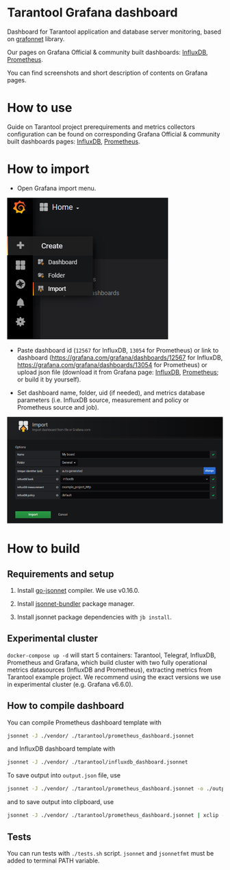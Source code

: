 # Tarantool Grafana dashboard

Dashboard for Tarantool application and database server monitoring, based on [grafonnet](https://github.com/grafana/grafonnet-lib) library.

Our pages on Grafana Official & community built dashboards: [InfluxDB](https://grafana.com/grafana/dashboards/12567), [Prometheus](https://grafana.com/grafana/dashboards/13054).

You can find screenshots and short description of contents on Grafana pages.

# How to use

Guide on Tarantool project prerequirements and metrics collectors configuration can be found on corresponding Grafana Official & community built dashboards pages: [InfluxDB](https://grafana.com/grafana/dashboards/12567), [Prometheus](https://grafana.com/grafana/dashboards/13054).

# How to import

* Open Grafana import menu.

![Grafana import button in v6.6.0](./docs/grafana_import_v6.png)

* Paste dashboard id (`12567` for InfluxDB, `13054` for Prometheus) or link to dashboard (https://grafana.com/grafana/dashboards/12567 for InfluxDB, https://grafana.com/grafana/dashboards/13054 for Prometheus) or upload json file (download it from Grafana page: [InfluxDB](https://grafana.com/grafana/dashboards/12567), [Prometheus](https://grafana.com/grafana/dashboards/13054); or build it by yourself).

* Set dashboard name, folder, uid (if needed), and metrics database parameters (i.e. InfluxDB source, measurement and policy or Prometheus source and job).

![Grafana import setup in v6.6.0 for InfluxDB](./docs/grafana_import_setup_v6.png)

# How to build

## Requirements and setup

1. Install [go-jsonnet](https://github.com/google/go-jsonnet) compiler. We use v0.16.0. 

1. Install [jsonnet-bundler](https://github.com/jsonnet-bundler/jsonnet-bundler) package manager.

1. Install jsonnet package dependencies with ```jb install```.

## Experimental cluster

```docker-compose up -d``` will start 5 containers: Tarantool, Telegraf, InfluxDB, Prometheus and Grafana, which build cluster with two fully operational metrics datasources (InfluxDB and Prometheus), extracting metrics from Tarantool example project. We recommend using the exact versions we use in experimental cluster (e.g. Grafana v6.6.0). 

## How to compile dashboard

You can compile Prometheus dashboard template with
```bash
jsonnet -J ./vendor/ ./tarantool/prometheus_dashboard.jsonnet
```
and InfluxDB dashboard template with
```bash
jsonnet -J ./vendor/ ./tarantool/influxdb_dashboard.jsonnet
```

To save output into `output.json` file, use
```bash
jsonnet -J ./vendor/ ./tarantool/prometheus_dashboard.jsonnet -o ./output.json
```
and to save output into clipboard, use
```bash
jsonnet -J ./vendor/ ./tarantool/prometheus_dashboard.jsonnet | xclip -selection clipboard
```

## Tests

You can run tests with `./tests.sh` script. `jsonnet` and `jsonnetfmt` must be added to terminal PATH variable.
